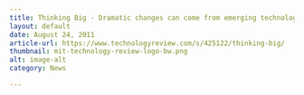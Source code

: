 ```yaml
---
title: Thinking Big - Dramatic changes can come from emerging technology companies partnered with large industry players
layout: default
date: August 24, 2011
article-url: https://www.technologyreview.com/s/425122/thinking-big/
thumbnail: mit-technology-review-logo-bw.png
alt: image-alt
category: News

---
```

